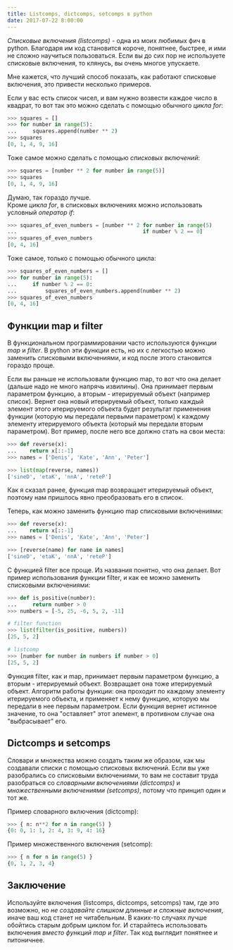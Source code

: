 ```yaml
---
title: Listcomps, dictcomps, setcomps в python
date: 2017-07-22 8:00:00
---
```


*Списковые включения (listcomps)* - одна из моих любимых фич в python. Благодаря им код становится короче, понятнее, быстрее, и ими не сложно научиться пользоваться. Если вы до сих пор не используете списковые включения, то клянусь, вы очень многое упускаете.

Мне кажется, что лучший способ показать, как работают списковые включения, это привести несколько примеров.

Если у вас есть список чисел, и вам нужно возвести каждое число в квадрат, то вот так это можно сделать с помощью обычного *цикла for*:

```python
>>> squares = []
>>> for number in range(5):
...     squares.append(number ** 2)
>>> squares
[0, 1, 4, 9, 16]
```

Тоже самое можно сделать с помощью *списковых включений*:

```python
>>> squares = [number ** 2 for number in range(5)]
>>> squares
[0, 1, 4, 9, 16]
```

Думаю, так гораздо лучше.<br/>
Кроме *цикла for*, в списковых включениях можно использовать условный *оператор if*:

```python
>>> squares_of_even_numbers = [number ** 2 for number in range(5)
...                                        if number % 2 == 0]
>>> squares_of_even_numbers
[0, 4, 16]
```

Тоже самое, только с помощью обычного цикла:

```python
>>> squares_of_even_numbers = []
>>> for number in range(5):
...     if number % 2 == 0:
...         squares_of_even_numbers.append(number ** 2)
>>> squares_of_even_numbers
[0, 4, 16]
```

## Функции map и filter

В функциональном программировании часто используются функции *map* и *filter*. В python эти функции есть, но их с легкостью можно заменить списковыми включениями, и код после этого становится гораздо проще.

Если вы раньше не использовали функцию map, то вот что она делает (дальше надо не много напрячь извилины). Она принимает первым параметром функцию, а вторым - итерируемый объект (например список). Вернет она новый итерируемый объект, только каждый элемент этого итерируемого объекта будет результат применения функции (которую мы передали первыми параметром) к каждому элементу итерируемого объекта (который мы передали вторым параметром). Вот пример, после него все должно стать на свои места:

```python
>>> def reverse(x):
...    return x[::-1]
>>> names = ['Denis', 'Kate', 'Ann', 'Peter']

>>> list(map(reverse, names))
['sineD', 'etaK', 'nnA', 'reteP']
```

Как я сказал ранее, функция map возвращает итерируемый объект, поэтому нам пришлось явно преобразовать его в список.

Теперь, как можно заменить функцию map списковыми включениями:

```python
>>> def reverse(x):
...    return x[::-1]
>>> names = ['Denis', 'Kate', 'Ann', 'Peter']

>>> [reverse(name) for name in names]
['sineD', 'etaK', 'nnA', 'reteP']
```

С функцией filter все проще. Из названия понятно, что она делает. Вот пример использования функции filter, и как ее можно заменить списковыми включениями:

```python
>>> def is_positive(number):
...     return number > 0
>>> numbers = [-5, 25, -6, 5, 2, -11]

# filter function
>>> list(filter(is_positive, numbers))
[25, 5, 2]

# listcomp
>>> [number for number in numbers if number > 0]
[25, 5, 2]
```

Функция filter, как и map, принимает первым параметром функцию, а вторым - итерируемый объект. Возвращает она тоже итерируемый объект. Алгоритм работы функции: она проходит по каждому элементу итерируемого объекта, и применяет к нему функцию, которую мы передали в нее первым параметром. Если функция вернет истинное значение, то она "оставляет" этот элемент, в противном случае она "выбрасывает" его.

## Dictcomps и setcomps

Словари и множества можно создать таким же образом, как мы создавали списки с помощью списковых включений. Если вы уже разобрались со списковыми включениями, то вам не составит труда разобраться со *словарными включениями (dictcomps)* и *множественными включениями (setcomps)*, потому что принцип один и тот же.

Пример словарного включения (dictcomp):

```python
>>> { n: n**2 for n in range(5) }
{0: 0, 1: 1, 2: 4, 3: 9, 4: 16}
```

Пример множественного включения (setcomp):

```python
>>> { n for n in range(5) }
{0, 1, 2, 3, 4}
```

## Заключение

Используйте включения (listcomps, dictcomps, setcomps) там, где это возможно, но *не создавайте слишком длинные и сложные включения*, иначе ваш код станет не читабельным. В каких-то случаях лучше обойтись старым добрым циклом for. И старайтесь использовать включения *вместо функций map и filter*. Так код выглядит понятнее и питоничнее.
